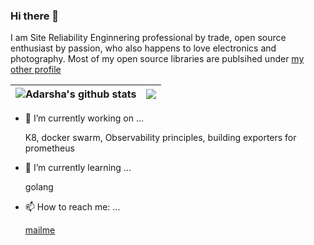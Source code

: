### Hi there 👋
I am Site Reliability Enginnering professional by trade, open source enthusiast by passion, who also happens to love electronics and photography. Most of my open source libraries are publsihed under [my other profile](https://github.com/adystech)


| <img align="center" src="https://github-readme-stats.vercel.app/api?username=mvadu&show_icons=true&include_all_commits=true&theme=buefy&hide_border=true" alt="Adarsha's github stats" /> | <img align="center" src="https://github-readme-stats.vercel.app/api/top-langs/?username=mvadu&layout=compact&theme=buefy&hide_border=true&hide=html" /> |
| ------------- | ------------- |

- 🔭 I’m currently working on ...

  K8, docker swarm, Observability principles, building exporters for prometheus
- 🌱 I’m currently learning ...
  
  golang
- 📫 How to reach me: ...
  
  [mailme](info@adystech.com)
